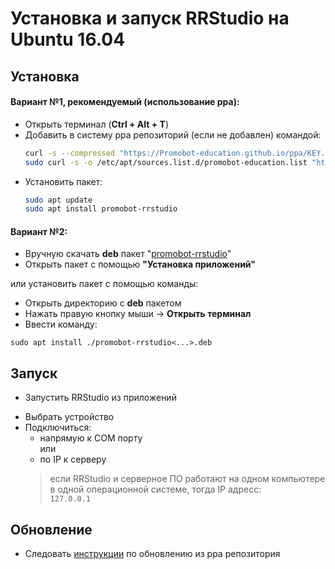 # Установка и запуск RRStudio на Ubuntu 16.04
## Установка
#### Вариант №1, рекомендуемый (использование ppa):
* Открыть терминал (**Ctrl + Alt + T**)
* Добавить в систему ppa репозиторий (если не добавлен) командой:
  ```sh
  curl -s --compressed "https://Promobot-education.github.io/ppa/KEY.gpg" | sudo apt-key add -
  sudo curl -s -o /etc/apt/sources.list.d/promobot-education.list "https://Promobot-education.github.io/ppa/promobot-education.list"
  ```
* Установить пакет:
  ```sh
  sudo apt update
  sudo apt install promobot-rrstudio
  ```

#### Вариант №2:
* Вручную скачать **deb** пакет "[promobot-rrstudio](https://github.com/shabu-rov/RRStudio/releases)"
* Открыть пакет с помощью **"Установка приложений"**

или установить пакет с помощью команды: 

* Открыть директорию с **deb** пакетом
* Нажать правую кнопку мыши -> **Открыть терминал**
* Ввести команду:
```
sudo apt install ./promobot-rrstudio<...>.deb
```

## Запуск
* Запустить RRStudio из приложений
- Выбрать устройство 
- Подключиться:
  - напрямую к COM порту  
    или
  - по IP к серверу
  > если RRStudio и серверное ПО работают на одном компьютере  
  > в одной операционной системе, тогда IP адресс:  
  > ``127.0.0.1``

## Обновление
* Следовать [инструкции](https://github.com/Promobot-education/ppa/wiki) по обновлению из ppa репозитория